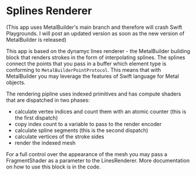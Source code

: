 # Splines Renderer

(This app uses MetalBuilder's main branch and therefore will crash Swift Playgrounds. I will post an updated version as soon as the new version of MetalBuilder is released)

This app is based on the dynamyc lines renderer - the MetalBuilder building block that renders strokes in the form of interpolating splines.
The splines connect the points that you pass in a buffer which element type is conforming to `MetalBuilderPointProtocol`.
This means that with MetalBuilder you may leverage the features of Swift language for Metal objects.

The rendering pipline uses indexed primitives and has compute shaders that are dispatched in two phases:

- calculate vertex indices and count them with an atomic counter (this is the first dispatch)
- copy index count to a variable to pass to the render encoder
- calculate spline segments (this is the second dispatch)
- calculate vertices of the stroke sides
- render the indexed mesh

For a full control over the appearance of the mesh you may pass a FragmentShader as a parameter to the LinesRenderer.
More documentation on how to use this block is in the code.

